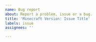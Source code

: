 ```yaml
---
name: Bug report
about: Report a problem, issue or a bug.
title: 'Minecraft Version: Issue Title'
labels: issue
assignees: ''

---
```


<!---
**IMPORTANT:** Do NOT post error logs here, use pastebin.com to upload them and post us a link!

To report a problem or a bug with this plugin, please follow the three steps below:

1) Put your Minecraft version in the title.
Example: 1.16.1: Getting NullPointerException error

2) Be clear: What is your current situation, the desired situation, and your problem?
Example: I want my chat to be formatted in vanilla but not the creative world. My current situation is it is being formatted everywhere. I made sure not to use reload and haven't found any console errors. What I am doing wrong?

3) If needed - upload your plugin's folder here and any errors using pastebin.com.
How to upload your folder?
a) Right-click the folder and follow the instructions below. For macOS right-click and select "Compress": https://i.imgur.com/4YhCSjD.gif
b) Then simply drag and drop the ZIP file into the issue field: https://i.imgur.com/DG1OAGh.gif

Thank you. Please remove this text and write your actual issue below.
-->
